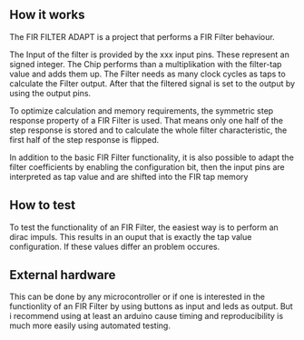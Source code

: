 <!---

This file is used to generate your project datasheet. Please fill in the information below and delete any unused
sections.

You can also include images in this folder and reference them in the markdown. Each image must be less than
512 kb in size, and the combined size of all images must be less than 1 MB.
-->

## How it works

The FIR FILTER ADAPT is a project that performs a FIR Filter behaviour. 

The Input of the filter is provided by the xxx input pins. These represent an signed integer. The Chip performs than a multiplikation with the filter-tap value and adds them up. 
The Filter needs as many clock cycles as taps to calculate the Filter output. After that the filtered signal is set to the output by using the output pins. 

To optimize calculation and memory requirements, the symmetric step response property of a FIR Filter is used. That means only one half of the step response is stored and to calculate the whole filter characteristic, the first half of the step response is flipped. 

In addition to the basic FIR Filter functionality, it is also possible to adapt the filter coefficients by enabling the configuration bit, then the input pins are interpreted as tap value and are shifted into the FIR tap memory

## How to test

To test the functionality of an FIR Filter, the easiest way is to perform an dirac impuls. This results in an ouput that is exactly the tap value configuration. If these values differ an problem occures. 

## External hardware

This can be done by any microcontroller or if one is interested in the functionlity of an FIR Filter by using buttons as input and leds as output. 
But i recommend using at least an arduino cause timing and reproducibility is much more easily using automated testing.
